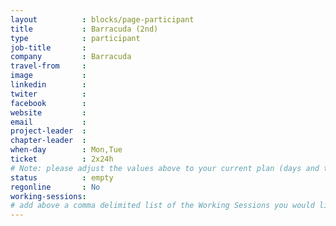 ```yaml
---
layout          : blocks/page-participant
title           : Barracuda (2nd)
type            : participant
job-title       :
company         : Barracuda
travel-from     :
image           :
linkedin        :
twiter          :
facebook        :
website         :
email           :
project-leader  :
chapter-leader  :
when-day        : Mon,Tue
ticket          : 2x24h
# Note: please adjust the values above to your current plan (days and ticket duration)
status          : empty
regonline       : No
working-sessions:
# add above a comma delimited list of the Working Sessions you would like to attend (use the session's title)
---
```


<!-- put more details about participant here -->
